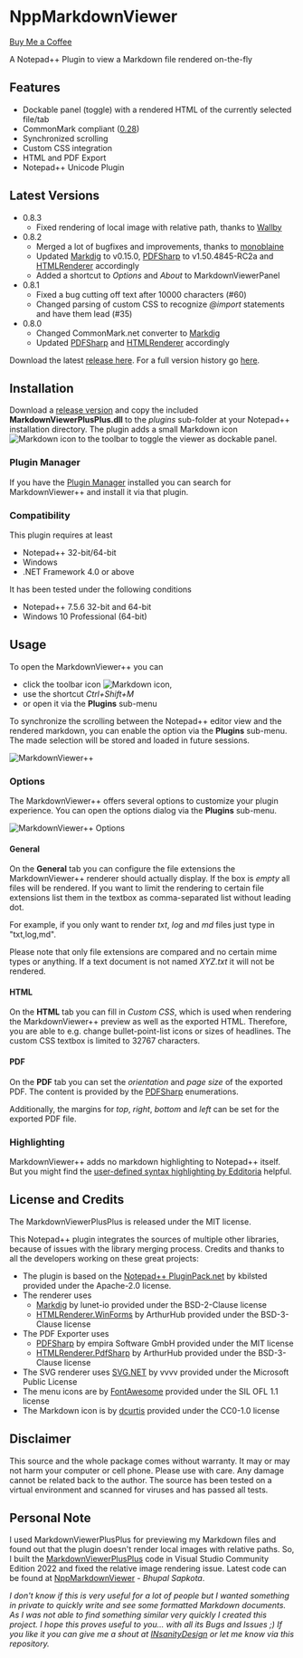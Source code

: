 # NppMarkdownViewer 
[Buy Me a Coffee](https://buymeacoffee.com/bhu1st)

A Notepad++ Plugin to view a Markdown file rendered on-the-fly

## Features
* Dockable panel (toggle) with a rendered HTML of the currently selected file/tab
* CommonMark compliant ([0.28][4])
* Synchronized scrolling
* Custom CSS integration
* HTML and PDF Export
* Notepad++ Unicode Plugin

## Latest Versions
* 0.8.3
  * Fixed rendering of local image with relative path, thanks to [Wallby](https://github.com/Wallby)
* 0.8.2
  * Merged a lot of bugfixes and improvements, thanks to [monoblaine](https://github.com/monoblaine)
  * Updated [Markdig][3] to v0.15.0, [PDFSharp][5] to v1.50.4845-RC2a and [HTMLRenderer][6] accordingly
  * Added a shortcut to _Options_ and _About_ to MarkdownViewerPanel
* 0.8.1
  * Fixed a bug cutting off text after 10000 characters (#60)  
  * Changed parsing of custom CSS to recognize _@import_ statements and have them lead (#35)
* 0.8.0
  * Changed CommonMark.net converter to [Markdig][3]
  * Updated [PDFSharp][5] and [HTMLRenderer][6] accordingly
  
Download the latest [release here][9]. For a full version history go [here][10].

## Installation
Download a [release version][9] and copy the included **MarkdownViewerPlusPlus.dll** to the *plugins* sub-folder at your Notepad++ installation directory. The plugin adds a small Markdown icon ![Markdown icon](https://raw.githubusercontent.com/nea/MarkdownViewerPlusPlus/master/MarkdownViewerPlusPlus/Resources/markdown-16x16-solid.png) to the toolbar to toggle the viewer as dockable panel.

### Plugin Manager
If you have the [Plugin Manager][13] installed you can search for MarkdownViewer++ and install it via that plugin.

### Compatibility
This plugin requires at least
* Notepad++ 32-bit/64-bit
* Windows
* .NET Framework 4.0 or above

It has been tested under the following conditions
* Notepad++ 7.5.6 32-bit and 64-bit
* Windows 10 Professional (64-bit)

## Usage
To open the MarkdownViewer++ you can 
* click the toolbar icon ![Markdown icon](https://raw.githubusercontent.com/nea/MarkdownViewerPlusPlus/master/MarkdownViewerPlusPlus/Resources/markdown-16x16-solid.png), 
* use the shortcut _Ctrl+Shift+M_
* or open it via the **Plugins** sub-menu

To synchronize the scrolling between the Notepad++ editor view and the rendered markdown, you can enable the option via the **Plugins** sub-menu. The made selection will be stored and loaded in future sessions.

![MarkdownViewer++](https://raw.githubusercontent.com/nea/MarkdownViewerPlusPlus/master/MarkdownViewerPlusPlus/Resources/MarkdownViewerPlusPlus.png)

### Options
The MarkdownViewer++ offers several options to customize your plugin experience. You can open the options dialog via the **Plugins** sub-menu.

![MarkdownViewer++ Options](https://raw.githubusercontent.com/nea/MarkdownViewerPlusPlus/master/MarkdownViewerPlusPlus/Resources/MarkdownViewerPlusPlus-Options.png)

#### General
On the **General** tab you can configure the file extensions the MarkdownViewer++ renderer should actually display. If the box is *empty* all files will be rendered. If you want to limit the rendering to certain file extensions list them in the textbox as comma-separated list without leading dot.

For example, if you only want to render *txt*, *log* and *md* files just type in "txt,log,md".

Please note that only file extensions are compared and no certain mime types or anything. If a text document is not named *XYZ.txt* it will not be rendered.

#### HTML
On the **HTML** tab you can fill in *Custom CSS*, which is used when rendering the MarkdownViewer++ preview as well as the exported HTML. Therefore, you are able to e.g. change bullet-point-list icons or sizes of headlines. The custom CSS textbox is limited to 32767 characters.

#### PDF
On the **PDF** tab you can set the *orientation* and *page size* of the exported PDF. The content is provided by the [PDFSharp][5] enumerations.

Additionally, the margins for *top*, *right*, *bottom* and *left* can be set for the exported PDF file.

### Highlighting
MarkdownViewer++ adds no markdown highlighting to Notepad++ itself. But you might find the [user-defined syntax highlighting by Edditoria][12] helpful.

## License and Credits
The MarkdownViewerPlusPlus is released under the MIT license.

This Notepad++ plugin integrates the sources of multiple other libraries, because of issues with the library merging process. Credits and thanks to all the developers working on these great projects:
* The plugin is based on the [Notepad++ PluginPack.net][2] by kbilsted provided under the Apache-2.0 license.
* The renderer uses 
  * [Markdig][3] by lunet-io provided under the BSD-2-Clause license
  * [HTMLRenderer.WinForms][6] by ArthurHub provided under the BSD-3-Clause license
* The PDF Exporter uses 
  * [PDFSharp][5] by empira Software GmbH provided under the MIT license
  * [HTMLRenderer.PdfSharp][6] by ArthurHub provided under the BSD-3-Clause license
* The SVG renderer uses [SVG.NET][11] by vvvv provided under the Microsoft Public License
* The menu icons are by [FontAwesome][7] provided under the SIL OFL 1.1 license
* The Markdown icon is by [dcurtis][8] provided under the CC0-1.0 license

## Disclaimer

This source and the whole package comes without warranty. It may or may not harm your computer or cell phone. Please use with care. Any damage cannot be related back to the author. The source has been tested on a virtual environment and scanned for viruses and has passed all tests.

## Personal Note

I used MarkdownViewerPlusPlus for previewing my Markdown files and found out that the plugin doesn't render local images with relative paths. So, I built the [MarkdownViewerPlusPlus][14] code in Visual Studio Community Edition 2022 and fixed the relative image rendering issue. Latest code can be found at [NppMarkdownViewer][15] - *Bhupal Sapkota*.

*I don't know if this is very useful for a lot of people but I wanted something in private to quickly write and see some formatted Markdown documents. As I was not able to find something similar very quickly I created this project. I hope this proves useful to you... with all its Bugs and Issues ;) If you like it you can give me a shout at [INsanityDesign][1] or let me know via this repository.*

  [1]: http://www.insanitydesign.com/
  [2]: https://github.com/kbilsted/NotepadPlusPlusPluginPack.Net
  [3]: https://github.com/lunet-io/markdig
  [4]: http://spec.commonmark.org/0.28/
  [5]: http://www.pdfsharp.net/
  [6]: https://htmlrenderer.codeplex.com/
  [7]: http://fontawesome.io/
  [8]: https://github.com/dcurtis/markdown-mark
  [9]: https://github.com/nea/MarkdownViewerPlusPlus/releases
  [10]: https://github.com/nea/MarkdownViewerPlusPlus/wiki/Version-History
  [11]: https://github.com/vvvv/SVG
  [12]: https://github.com/Edditoria/markdown-plus-plus
  [13]: https://bruderste.in/npp/pm/
  [14]: https://github.com/nea/MarkdownViewerPlusPlus/
  [15]: https://github.com/bhu1st/NppMarkdownViewer
  
